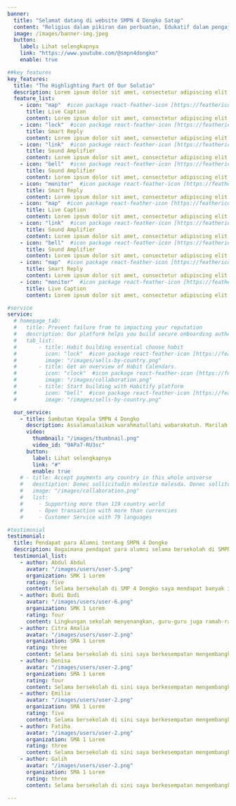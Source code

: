 ```yaml
---
banner:
  title: "Selamat datang di website SMPN 4 Dongko Satap"
  content: "Religius dalam pikiran dan perbuatan, Edukatif dalam pengajaran, Aktif dalam berbagai kegiatan, Disiplin dalam tindakan & Inovatif melalui ilmu pengetahuan."
  image: /images/banner-img.jpeg
  button:
    label: Lihat selengkapnya
    link: "https://www.youtube.com/@smpn4dongko"
    enable: true

##key features
key_features:
  title: "The Highlighting Part Of Our Solutio"
  description: Lorem ipsum dolor sit amet, consectetur adipiscing elit. Morbi egestas Werat viverra id et aliquet. vulputate egestas sollicitudin.
  feature_list:
    - icon: "map"  #icon package react-feather-icon [https://feathericons.com/]
      title: Live Caption
      content: Lorem ipsum dolor sit amet, consectetur adipiscing elit.
    - icon: "lock"  #icon package react-feather-icon [https://feathericons.com/]
      title: Smart Reply
      content: Lorem ipsum dolor sit amet, consectetur adipiscing elit.
    - icon: "link"  #icon package react-feather-icon [https://feathericons.com/]
      title: Sound Amplifier
      content: Lorem ipsum dolor sit amet, consectetur adipiscing elit.
    - icon: "bell"  #icon package react-feather-icon [https://feathericons.com/]
      title: Sound Amplifier
      content: Lorem ipsum dolor sit amet, consectetur adipiscing elit.
    - icon: "monitor"  #icon package react-feather-icon [https://feathericons.com/]
      title: Smart Reply
      content: Lorem ipsum dolor sit amet, consectetur adipiscing elit.
    - icon: "map"  #icon package react-feather-icon [https://feathericons.com/]
      title: Live Caption
      content: Lorem ipsum dolor sit amet, consectetur adipiscing elit.
    - icon: "link"  #icon package react-feather-icon [https://feathericons.com/]
      title: Sound Amplifier
      content: Lorem ipsum dolor sit amet, consectetur adipiscing elit.
    - icon: "bell"  #icon package react-feather-icon [https://feathericons.com/]
      title: Sound Amplifier
      content: Lorem ipsum dolor sit amet, consectetur adipiscing elit.
    - icon: "map"  #icon package react-feather-icon [https://feathericons.com/]
      title: Smart Reply
      content: Lorem ipsum dolor sit amet, consectetur adipiscing elit.
    - icon: "monitor"  #icon package react-feather-icon [https://feathericons.com/]
      title: Live Caption
      content: Lorem ipsum dolor sit amet, consectetur adipiscing elit.

#service
service:
  # homepage_tab:
  #   title: Prevent failure from to impacting your reputation
  #   description: Our platform helps you build secure onboarding authentication experiences that retain and engage your users. We build the infrastructure, you can.
  #   tab_list:
  #       - title: Habit building essential choose habit
  #         icon: "lock"  #icon package react-feather-icon [https://feathericons.com/]
  #         image: "/images/sells-by-country.png"
  #       - title: Get an overview of Habit Calendars.
  #         icon: "clock"  #icon package react-feather-icon [https://feathericons.com/]
  #         image: "/images/collaboration.png"
  #       - title: Start building with Habitify platform
  #         icon: "bell"  #icon package react-feather-icon [https://feathericons.com/]
  #         image: "/images/sells-by-country.png"

  our_service:
    - title: Sambutan Kepala SMPN 4 Dongko
      description: Assalamualaikum warahmatullahi wabarakatuh. Marilah kita panjatkan puji syukur kehadirat Tuhan Yang Maha Esa karena atas segala rahmat dan anugerah-Nya kepada seluruh warga SMPN 4 Dongko. Sehingga kerja keras, solidaritas, dan rasa ikhlas yang sedang dan akan diusahakan semoga dapat membawa SMPN 4 Dongko semakin maju dan berprestasi dari tahun ke tahun baik dalam bidang akademik maupun non-akademik.
      video:
        thumbnail: "/images/thumbnail.png"
        video_id: "9APa7-RU3sc"
      button:
        label: Lihat selengkapnya
        link: "#"
        enable: true
    # - title: Accept payments any country in this whole universe
    #   desctiption: Donec sollicitudin molestie malesda. Donec sollitudin molestie malesuada. Mauris pellentesque nec, egestas non nisi. Cras ultricies ligula sed
    #   image: "/images/collaboration.png"
    #   list:
    #     - Supporting more than 119 country world
    #     - Open transaction with more than currencies
    #     - Customer Service with 79 languages

#testimonial
testimonial:
  title: Pendapat para Alumni tentang SMPN 4 Dongko
  description: Bagaimana pendapat para alumni selama bersekolah di SMPN 4 Dongko? Berikut kisah mereka.
  testimonial_list:
    - author: Abdul Abdul
      avatar: "/images/users/user-5.png"
      organization: SMK 1 Lorem
      rating: five
      content: Selama bersekolah di SMP 4 Dongko saya mendapat banyak ilmu, teman, dan juga pengalaman.
    - author: Budi Budi
      avatar: "/images/users/user-6.png"
      organization: SMK 1 Lorem
      rating: four
      content: Lingkungan sekolah menyenangkan, guru-guru juga ramah-ramah.
    - author: Citra Amalia
      avatar: "/images/users/user-2.png"
      organization: SMA 1 Lorem
      rating: three
      content: Selama bersekolah di sini saya berkesempatan mengembangkan minat dan bakat saya dalam bidang kesenian dan olahraga.
    - author: Denisa
      avatar: "/images/users/user-2.png"
      organization: SMA 1 Lorem
      rating: four
      content: Selama bersekolah di sini saya berkesempatan mengembangkan minat dan bakat saya dalam bidang kesenian dan olahraga.
    - author: Emilia
      avatar: "/images/users/user-2.png"
      organization: SMA 1 Lorem
      rating: five
      content: Selama bersekolah di sini saya berkesempatan mengembangkan minat dan bakat saya dalam bidang kesenian dan olahraga.
    - author: Fatiha
      avatar: "/images/users/user-2.png"
      organization: SMA 1 Lorem
      rating: three
      content: Selama bersekolah di sini saya berkesempatan mengembangkan minat dan bakat saya dalam bidang kesenian dan olahraga.
    - author: Galih
      avatar: "/images/users/user-2.png"
      organization: SMA 1 Lorem
      rating: three
      content: Selama bersekolah di sini saya berkesempatan mengembangkan minat dan bakat saya dalam bidang kesenian dan olahraga.
    
---
```

